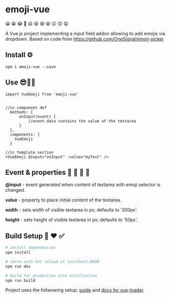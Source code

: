 # emoji-vue

😀 😁 😂 🤣 😃 😄 😅 😆 😉 😊 😋

A Vue.js project implementing a input field addon allowing to add emojis via dropdown.
Based on code from https://github.com/OneSignal/emoji-picker

## Install ⚙️
```
npm i emoji-vue --save
```

## Use 😎👌🏻


```
import VueEmoji from 'emoji-vue'


//in component def
  methods: {
      onInput(event) {
          //event.data contains the value of the textarea
      }
  },
  components: {
    VueEmoji
  }

//in template section
<VueEmoji @input="onInput" :value="myText" />
```

## Event & properties 📕 📗 📘 📙

**@input** - event generated when content of textarea with emoji selector is changed.

**value**  - property to place initial content of the textarea.

**width** - sets width of visible textarea in px; defaults to '200px'.

**height** - sets height of visible textarea in px; defaults to '50px'.


## Build Setup 🧠 ❤️ ✅

``` bash
# install dependencies
npm install

# serve with hot reload at localhost:8080
npm run dev

# build for production with minification
npm run build
```

Project uses the follwowing setup: [guide](http://vuejs-templates.github.io/webpack/) and [docs for vue-loader](http://vuejs.github.io/vue-loader).
